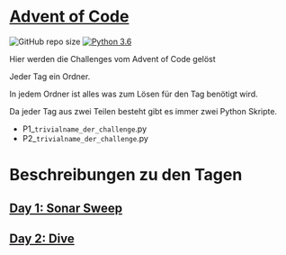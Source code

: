 #  [Advent of Code](https://adventofcode.com/)

![GitHub repo size](https://img.shields.io/github/repo-size/flachderplatte/adventofcode_py)
[![Python 3.6](https://img.shields.io/badge/python-3.8.10-blue.svg)](https://www.python.org/downloads/release/python-3810/)

Hier werden die Challenges vom Advent of Code gelöst

Jeder Tag ein Ordner.

In jedem Ordner ist alles was zum Lösen für den Tag benötigt wird.

Da jeder Tag aus zwei Teilen besteht gibt es immer zwei Python Skripte.

- P1_`trivialname_der_challenge`.py
- P2_`trivialname_der_challenge`.py

# Beschreibungen zu den Tagen
## [Day 1: Sonar Sweep](Day1/README.md)
## [Day 2: Dive](Day2/README.md)
